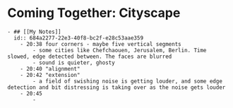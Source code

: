 # Coming Together: Cityscape
	- ## [[My Notes]]
	  id:: 684a2277-22e3-40f8-bc2f-e28c53aae359
		- 20:38 four corners - maybe five vertical segments
			- some cities like Chefchaouen, Jerusalem, Berlin. Time slowed, edge detected between. The faces are blurred
			- sound is quieter, ghosty
		- 20:40 "alignment"
		- 20:42 "extension"
			- a field of swishing noise is getting louder, and some edge detection and bit distressing is taking over as the noise gets louder
		- 20:45
			-